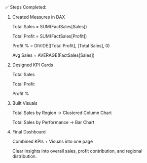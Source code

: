 ✅ Steps Completed:

1. Created Measures in DAX

	Total Sales = SUM(FactSales[Sales])

	Total Profit = SUM(FactSales[Profit])

	Profit % = DIVIDE([Total Profit], [Total Sales], 0)

	Avg Sales = AVERAGE(FactSales[Sales])

2. Designed KPI Cards

	Total Sales

	Total Profit

	Profit %

3. Built Visuals

	Total Sales by Region → Clustered Column Chart

	Total Sales by Performance → Bar Chart

4. Final Dashboard

	Combined KPIs + Visuals into one page

	Clear insights into overall sales, profit contribution, and regional distribution.